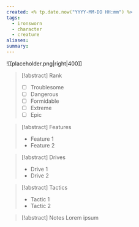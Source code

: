 ```yaml
---
created: <% tp.date.now("YYYY-MM-DD HH:mm") %>
tags: 
  - ironsworn
  - character
  - creature
aliases:
summary: 
---
```

![[placeholder.png|right|400]]
> [!abstract] Rank
> - [ ] Troublesome
> - [ ] Dangerous
> - [ ] Formidable
> - [ ] Extreme
> - [ ] Epic

> [!abstract] Features
> - Feature 1
> - Feature 2

> [!abstract] Drives
> - Drive 1
> - Drive 2

> [!abstract] Tactics
> - Tactic 1
> - Tactic 2

> [!abstract] Notes
> Lorem ipsum